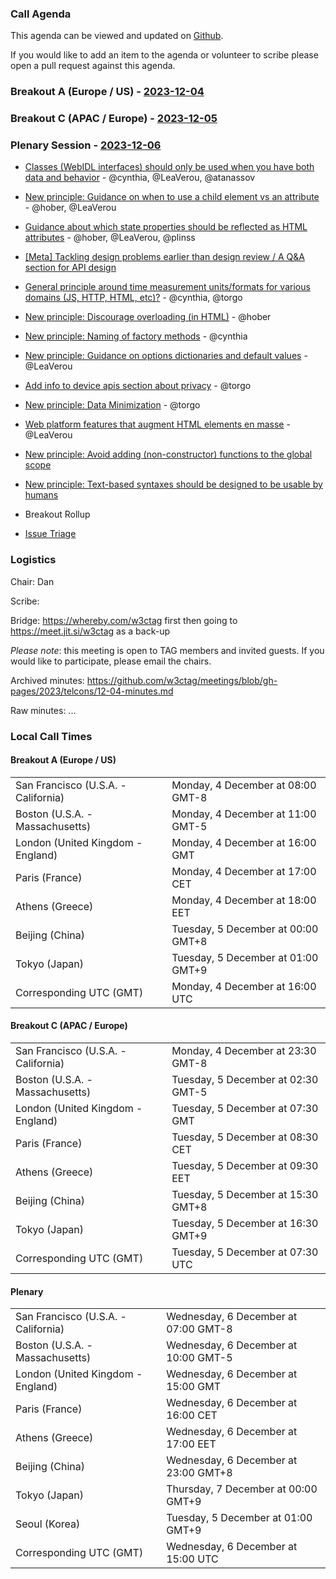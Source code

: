 ### Call Agenda

This agenda can be viewed and updated on [Github](https://github.com/w3ctag/meetings/blob/gh-pages/2023/telcons/12-04-agenda.md).

If you would like to add an item to the agenda or volunteer to scribe please open a pull request against this agenda.

### Breakout A (Europe / US) - [2023-12-04](https://www.timeanddate.com/worldclock/converter.html?iso=20231204T160000&p1=224&p2=43&p3=136&p4=195&p5=26&p6=33&p7=248&p8=235)

### Breakout C (APAC / Europe) - [2023-12-05](https://www.timeanddate.com/worldclock/converter.html?iso=20231205T073000&p1=224&p2=43&p3=136&p4=195&p5=26&p6=33&p7=248&p8=235)

### Plenary Session - [2023-12-06](https://www.timeanddate.com/worldclock/converter.html?iso=20231206T150000&p1=224&p2=43&p3=136&p4=195&p5=26&p6=33&p7=248&p8=235)

* [Classes (WebIDL interfaces) should only be used when you have both data and behavior](https://github.com/w3ctag/design-principles/issues/11) - @cynthia, @LeaVerou, @atanassov
* [New principle: Guidance on when to use a child element vs an attribute](https://github.com/w3ctag/design-principles/issues/270) - @hober, @LeaVerou
* [Guidance about which state properties should be reflected as HTML attributes](https://github.com/w3ctag/design-principles/issues/289) - @hober, @LeaVerou, @plinss
* [[Meta] Tackling design problems earlier than design review / A Q&A section for API design](https://github.com/w3ctag/design-principles/issues/319)
* [General principle around time measurement units/formats for various domains (JS, HTTP, HTML, etc)?](https://github.com/w3ctag/design-principles/issues/344) - @cynthia, @torgo
* [New principle: Discourage overloading (in HTML)](https://github.com/w3ctag/design-principles/issues/370) - @hober
* [New principle: Naming of factory methods](https://github.com/w3ctag/design-principles/issues/378) - @cynthia
* [New principle: Guidance on options dictionaries and default values](https://github.com/w3ctag/design-principles/issues/391) - @LeaVerou
* [Add info to device apis section about privacy](https://github.com/w3ctag/design-principles/issues/398) - @torgo
* [New principle: Data Minimization](https://github.com/w3ctag/design-principles/issues/399) - @torgo
* [Web platform features that augment HTML elements en masse](https://github.com/w3ctag/design-principles/issues/423) - @LeaVerou
* [New principle: Avoid adding (non-constructor) functions to the global scope](https://github.com/w3ctag/design-principles/issues/426)
* [New principle: Text-based syntaxes should be designed to be usable by humans](https://github.com/w3ctag/design-principles/issues/453)

* Breakout Rollup
* [Issue Triage](https://github.com/w3ctag/design-reviews/issues?q=is%3Aissue+is%3Aopen+label%3A%22Progress%3A+untriaged%22)

### Logistics

Chair: Dan

Scribe:

Bridge: https://whereby.com/w3ctag first then going to https://meet.jit.si/w3ctag as a back-up

*Please note*: this meeting is open to TAG members and invited guests. If you would like to participate, please email the chairs.

Archived minutes: https://github.com/w3ctag/meetings/blob/gh-pages/2023/telcons/12-04-minutes.md

Raw minutes: ...


### Local Call Times

#### Breakout A (Europe / US)

<table>
<tr><td> San Francisco (U.S.A. - California) <td> Monday, 4 December at 08:00 GMT-8</td></tr>
<tr><td> Boston (U.S.A. - Massachusetts) <td> Monday, 4 December at 11:00 GMT-5</td></tr>
<tr><td> London (United Kingdom - England) <td> Monday, 4 December at 16:00 GMT</td></tr>
<tr><td> Paris (France) <td> Monday, 4 December at 17:00 CET</td></tr>
<tr><td> Athens (Greece) <td> Monday, 4 December at 18:00 EET</td></tr>
<tr><td> Beijing (China) <td> Tuesday, 5 December at 00:00 GMT+8</td></tr>
<tr><td> Tokyo (Japan) <td> Tuesday, 5 December at 01:00 GMT+9</td></tr>
<tr><td> Corresponding UTC (GMT) <td> Monday, 4 December at 16:00 UTC</td></tr>
</table>

#### Breakout C (APAC / Europe)

<table>
<tr><td> San Francisco (U.S.A. - California) <td> Monday, 4 December at 23:30 GMT-8</td></tr>
<tr><td> Boston (U.S.A. - Massachusetts) <td> Tuesday, 5 December at 02:30 GMT-5</td></tr>
<tr><td> London (United Kingdom - England) <td> Tuesday, 5 December at 07:30 GMT</td></tr>
<tr><td> Paris (France) <td> Tuesday, 5 December at 08:30 CET</td></tr>
<tr><td> Athens (Greece) <td> Tuesday, 5 December at 09:30 EET</td></tr>
<tr><td> Beijing (China) <td> Tuesday, 5 December at 15:30 GMT+8</td></tr>
<tr><td> Tokyo (Japan) <td> Tuesday, 5 December at 16:30 GMT+9</td></tr>
<tr><td> Corresponding UTC (GMT) <td> Tuesday, 5 December at 07:30 UTC</td></tr>
</table>

#### Plenary

<table>
<tr><td> San Francisco (U.S.A. - California) <td> Wednesday, 6 December at 07:00 GMT-8</td></tr>
<tr><td> Boston (U.S.A. - Massachusetts) <td> Wednesday, 6 December at 10:00 GMT-5</td></tr>
<tr><td> London (United Kingdom - England) <td> Wednesday, 6 December at 15:00 GMT</td></tr>
<tr><td> Paris (France) <td> Wednesday, 6 December at 16:00 CET</td></tr>
<tr><td> Athens (Greece) <td> Wednesday, 6 December at 17:00 EET</td></tr>
<tr><td> Beijing (China) <td> Wednesday, 6 December at 23:00 GMT+8</td></tr>
<tr><td> Tokyo (Japan) <td> Thursday, 7 December at 00:00 GMT+9</td></tr>
<tr><td> Seoul (Korea) <td> Tuesday, 5 December at 01:00 GMT+9</td></tr>
<tr><td> Corresponding UTC (GMT) <td> Wednesday, 6 December at 15:00 UTC</td></tr>
</table>
